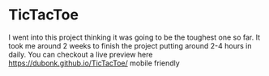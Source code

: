 # TicTacToe
I went into this project thinking it was going to be the toughest one so far. It took me around 2 weeks to finish the project putting around 2-4 hours in daily. You can checkout a live preview here https://dubonk.github.io/TicTacToe/
mobile friendly 